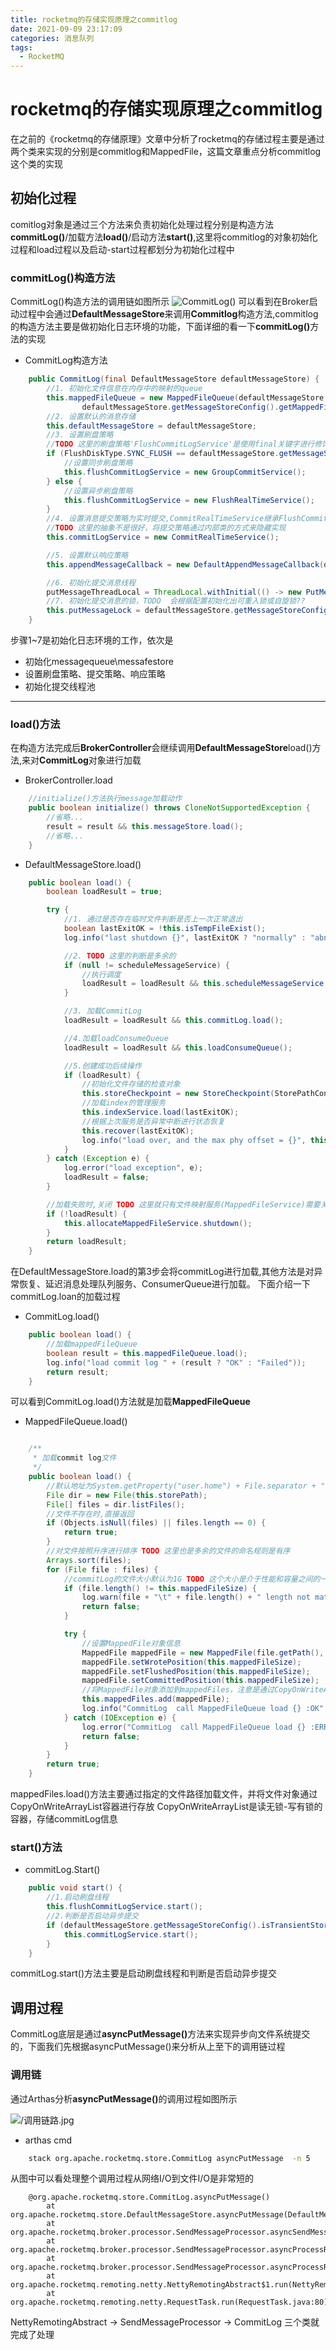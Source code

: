 ```yaml
---
title: rocketmq的存储实现原理之commitlog
date: 2021-09-09 23:17:09
categories: 消息队列
tags:
  - RocketMQ
---
```


# rocketmq的存储实现原理之commitlog

在之前的《rocketmq的存储原理》文章中分析了rocketmq的存储过程主要是通过两个类来实现的分别是commitlog和MappedFile，这篇文章重点分析commitlog这个类的实现


## 初始化过程

comitlog对象是通过三个方法来负责初始化处理过程分别是构造方法<b>commitLog()</b>/加载方法<b>load()</b>/启动方法<b>start()</b>,这里将commitlog的对象初始化过程和load过程以及启动-start过程都划分为初始化过程中

### commitLog()构造方法
CommitLog()构造方法的调用链如图所示
![CommitLog()](https://i.loli.net/2021/09/10/s2fcpiQdSHC8Tyv.png)
可以看到在Broker启动过程中会通过<B>DefaultMessageStore</B>来调用<B>Commitlog</B>构造方法,commitlog的构造方法主要是做初始化日志环境的功能，下面详细的看一下<B>commitLog()</B>方法的实现

- CommitLog构造方法

```java
    public CommitLog(final DefaultMessageStore defaultMessageStore) {
        //1. 初始化文件信息在内存中的映射的queue
        this.mappedFileQueue = new MappedFileQueue(defaultMessageStore.getMessageStoreConfig().getStorePathCommitLog(),
                defaultMessageStore.getMessageStoreConfig().getMappedFileSizeCommitLog(), defaultMessageStore.getAllocateMappedFileService());
        //2. 设置默认的消息存储
        this.defaultMessageStore = defaultMessageStore;
        //3. 设置刷盘策略
        //TODO 这里的刷盘策略'FlushCommitLogService'是使用final关键字进行修饰的，在初始化完成以后就不允许更新刷盘策略的。暂时还不知道为什么这样做
        if (FlushDiskType.SYNC_FLUSH == defaultMessageStore.getMessageStoreConfig().getFlushDiskType()) {
            //设置同步刷盘策略
            this.flushCommitLogService = new GroupCommitService();
        } else {
            //设置异步刷盘策略
            this.flushCommitLogService = new FlushRealTimeService();
        }
        //4. 设置消息提交策略为实时提交,CommitRealTimeService继承FlushCommitLogService并作为默认的提交策略，具体实现类还有GroupCommitService/FlushRealTimeService
        //TODO 这里的抽象不是很好，将提交策略通过内部类的方式来隐藏实现
        this.commitLogService = new CommitRealTimeService();

        //5. 设置默认响应策略
        this.appendMessageCallback = new DefaultAppendMessageCallback(defaultMessageStore.getMessageStoreConfig().getMaxMessageSize());

        //6. 初始化提交消息线程
        putMessageThreadLocal = ThreadLocal.withInitial(() -> new PutMessageThreadLocal(defaultMessageStore.getMessageStoreConfig().getMaxMessageSize()));
        //7. 初始化提交消息的锁，TODO  会根据配置初始化出可重入锁或自旋锁??
        this.putMessageLock = defaultMessageStore.getMessageStoreConfig().isUseReentrantLockWhenPutMessage() ? new PutMessageReentrantLock() : new PutMessageSpinLock();
    }
```
步骤1~7是初始化日志环境的工作，依次是
- 初始化messagequeue\messafestore
- 设置刷盘策略、提交策略、响应策略
- 初始化提交线程池

---- 

### load()方法
在构造方法完成后<B>BrokerController</B>会继续调用<B>DefaultMessageStore</B>load()方法,来对<B>CommitLog</B>对象进行加载

- BrokerController.load

```java
    //initialize()方法执行message加载动作
    public boolean initialize() throws CloneNotSupportedException {
        //省略...
        result = result && this.messageStore.load();
        //省略...
    }
```

- DefaultMessageStore.load()

```java
    public boolean load() {
        boolean loadResult = true;

        try {
            //1. 通过是否存在临时文件判断是否上一次正常退出
            boolean lastExitOK = !this.isTempFileExist();
            log.info("last shutdown {}", lastExitOK ? "normally" : "abnormally");

            //2. TODO 这里的判断是多余的
            if (null != scheduleMessageService) {
                //执行调度
                loadResult = loadResult && this.scheduleMessageService.load();
            }

            //3. 加载CommitLog
            loadResult = loadResult && this.commitLog.load();

            //4.加载loadConsumeQueue
            loadResult = loadResult && this.loadConsumeQueue();

            //5.创建成功后续操作
            if (loadResult) {
                //初始化文件存储的检查对象
                this.storeCheckpoint = new StoreCheckpoint(StorePathConfigHelper.getStoreCheckpoint(this.messageStoreConfig.getStorePathRootDir()));
                //加载index的管理服务
                this.indexService.load(lastExitOK);
                //根据上次服务是否异常中断进行状态恢复
                this.recover(lastExitOK);
                log.info("load over, and the max phy offset = {}", this.getMaxPhyOffset());
            }
        } catch (Exception e) {
            log.error("load exception", e);
            loadResult = false;
        }

        //加载失败时,关闭 TODO 这里就只有文件映射服务(MappedFileService)需要关闭吗?
        if (!loadResult) {
            this.allocateMappedFileService.shutdown();
        }
        return loadResult;
    }
```
在DefaultMessageStore.load的第3步会将commitLog进行加载,其他方法是对异常恢复、延迟消息处理队列服务、ConsumerQueue进行加载。
下面介绍一下commitLog.loan的加载过程

- CommitLog.load()

```java
    public boolean load() {
        //加载mappedFileQueue
        boolean result = this.mappedFileQueue.load();
        log.info("load commit log " + (result ? "OK" : "Failed"));
        return result;
    }
```

可以看到CommitLog.load()方法就是加载<B>MappedFileQueue</B>

- MappedFileQueue.load()

```java

    /**
     * 加载commit log文件
     */
    public boolean load() {
        //默认地址为System.getProperty("user.home") + File.separator + "store" + File.separator + "commitlog"; @see org.apache.rocketmq.store.config.MessageStoreConfig.storePathCommitLog
        File dir = new File(this.storePath);
        File[] files = dir.listFiles();
        //文件不存在时,直接返回
        if (Objects.isNull(files) || files.length == 0) {
            return true;
        }
        //对文件按照升序进行排序 TODO 这里也是多余的文件的命名规则是有序
        Arrays.sort(files);
        for (File file : files) {
            //commitLog的文件大小默认为1G TODO 这个大小是介于性能和容量之间的一个选择
            if (file.length() != this.mappedFileSize) {
                log.warn(file + "\t" + file.length() + " length not matched message store config value, please check it manually");
                return false;
            }

            try {
                //设置MappedFile对象信息
                MappedFile mappedFile = new MappedFile(file.getPath(), mappedFileSize);
                mappedFile.setWrotePosition(this.mappedFileSize);
                mappedFile.setFlushedPosition(this.mappedFileSize);
                mappedFile.setCommittedPosition(this.mappedFileSize);
                //将MappedFile对象添加到mappedFiles，注意是通过CopyOnWriteArrayList容器进行保存
                this.mappedFiles.add(mappedFile);
                log.info("CommitLog  call MappedFileQueue load {} :OK", file.getPath());
            } catch (IOException e) {
                log.error("CommitLog  call MappedFileQueue load {} :ERROR", file.getPath(), e);
                return false;
            }
        }
        return true;
    }
```

mappedFiles.load()方法主要通过指定的文件路径加载文件，并将文件对象通过CopyOnWriteArrayList容器进行存放
CopyOnWriteArrayList是读无锁-写有锁的容器，存储commitLog信息


### start()方法

- commitLog.Start()

```java
    public void start() {
        //1.启动刷盘线程
        this.flushCommitLogService.start();
        //2.判断是否启动异步提交
        if (defaultMessageStore.getMessageStoreConfig().isTransientStorePoolEnable()) {
            this.commitLogService.start();
        }
    }
```

commitLog.start()方法主要是启动刷盘线程和判断是否启动异步提交


## 调用过程

CommitLog底层是通过<B>asyncPutMessage()</B>方法来实现异步向文件系统提交的，下面我们先根据asyncPutMessage()来分析从上至下的调用链过程

### 调用链
通过Arthas分析<B>asyncPutMessage()</B>的调用过程如图所示

![/调用链路.jpg](https://i.loli.net/2021/09/13/rbDHVqyCkc8XJoj.jpg)


- arthas cmd

```bash
    stack org.apache.rocketmq.store.CommitLog asyncPutMessage  -n 5 
```

从图中可以看处理整个调用过程从网络I/O到文件I/O是非常短的

```log
    @org.apache.rocketmq.store.CommitLog.asyncPutMessage()
        at org.apache.rocketmq.store.DefaultMessageStore.asyncPutMessage(DefaultMessageStore.java:435)
        at org.apache.rocketmq.broker.processor.SendMessageProcessor.asyncSendMessage(SendMessageProcessor.java:314)
        at org.apache.rocketmq.broker.processor.SendMessageProcessor.asyncProcessRequest(SendMessageProcessor.java:101)
        at org.apache.rocketmq.broker.processor.SendMessageProcessor.asyncProcessRequest(SendMessageProcessor.java:82)
        at org.apache.rocketmq.remoting.netty.NettyRemotingAbstract$1.run(NettyRemotingAbstract.java:225)
        at org.apache.rocketmq.remoting.netty.RequestTask.run(RequestTask.java:80)
```


NettyRemotingAbstract -> SendMessageProcessor -> CommitLog 三个类就完成了处理



